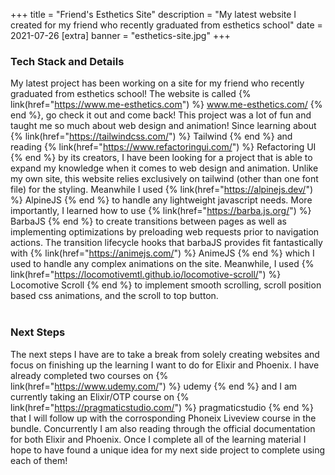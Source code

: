+++
title = "Friend's Esthetics Site"
description = "My latest website I created for my friend who recently graduated from esthetics school"
date = 2021-07-26
[extra]
banner = "esthetics-site.jpg"
+++

### Tech Stack and Details

My latest project has been working on a site for my friend who recently graduated from esthetics school! The website is called {% link(href="https://www.me-esthetics.com") %} www.me-esthetics.com/ {% end %}, go check it out and come back! This project was a lot of fun and taught me so much about web design and animation! Since learning about {% link(href="https://tailwindcss.com/") %} Tailwind {% end %} and reading {% link(href="https://www.refactoringui.com/") %} Refactoring UI {% end %} by its creators, I have been looking for a project that is able to expand my knowledge when it comes to web design and animation. Unlike my own site, this website relies exclusively on tailwind (other than one font file) for the styling. Meanwhile I used {% link(href="https://alpinejs.dev/") %} AlpineJS {% end %} to handle any lightweight javascript needs. More importantly, I learned how to use {% link(href="https://barba.js.org/") %} BarbaJS {% end %} to create transitions between pages as well as implementing optimizations by preloading web requests prior to navigation actions. The transition lifecycle hooks that barbaJS provides fit fantastically with {% link(href="https://animejs.com/") %} AnimeJS {% end %} which I used to handle any complex animations on the site. Meanwhile, I used {% link(href="https://locomotivemtl.github.io/locomotive-scroll/") %} Locomotive Scroll {% end %} to implement smooth scrolling, scroll position based css animations, and the scroll to top button.<br><br>

### Next Steps

The next steps I have are to take a break from solely creating websites and focus on finishing up the learning I want to do for Elixir and Phoenix. I have already completed two courses on {% link(href="https://www.udemy.com/") %} udemy {% end %} and I am currently taking an Elixir/OTP course on {% link(href="https://pragmaticstudio.com/") %} pragmaticstudio {% end %} that I will follow up with the corrosponding Phoneix Liveview course in the bundle. Concurrently I am also reading through the official documentation for both Elixir and Phoenix. Once I complete all of the learning material I hope to have found a unique idea for my next side project to complete using each of them!
